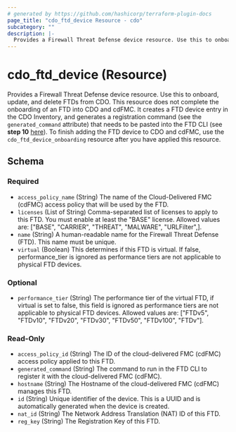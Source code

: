 ```yaml
---
# generated by https://github.com/hashicorp/terraform-plugin-docs
page_title: "cdo_ftd_device Resource - cdo"
subcategory: ""
description: |-
  Provides a Firewall Threat Defense device resource. Use this to onboard, update, and delete FTDs from CDO. This resource does not complete the onboarding of an FTD into CDO and cdFMC. It creates a FTD device entry in the CDO Inventory, and generates a registration command (see the generated_command attribute) that needs to be pasted into the FTD CLI (see step 10 here https://docs.defenseorchestrator.com/c_onboard-an-ftd.html#!t-onboard-an-ftd-device-with-regkey.html). To finish adding the FTD device to CDO and cdFMC, use the cdo_ftd_device_onboarding resource after you have applied this resource.
---
```


# cdo_ftd_device (Resource)

Provides a Firewall Threat Defense device resource. Use this to onboard, update, and delete FTDs from CDO. This resource does not complete the onboarding of an FTD into CDO and cdFMC. It creates a FTD device entry in the CDO Inventory, and generates a registration command (see the `generated_command` attribute) that needs to be pasted into the FTD CLI (see **step 10** [here](https://docs.defenseorchestrator.com/c_onboard-an-ftd.html#!t-onboard-an-ftd-device-with-regkey.html)). To finish adding the FTD device to CDO and cdFMC, use the `cdo_ftd_device_onboarding` resource after you have applied this resource.



<!-- schema generated by tfplugindocs -->
## Schema

### Required

- `access_policy_name` (String) The name of the Cloud-Delivered FMC (cdFMC) access policy that will be used by the FTD.
- `licenses` (List of String) Comma-separated list of licenses to apply to this FTD. You must enable at least the "BASE" license. Allowed values are: ["BASE", "CARRIER", "THREAT", "MALWARE", "URLFilter",].
- `name` (String) A human-readable name for the Firewall Threat Defense (FTD). This name must be unique.
- `virtual` (Boolean) This determines if this FTD is virtual. If false, performance_tier is ignored as performance tiers are not applicable to physical FTD devices.

### Optional

- `performance_tier` (String) The performance tier of the virtual FTD, if virtual is set to false, this field is ignored as performance tiers are not applicable to physical FTD devices. Allowed values are: ["FTDv5", "FTDv10", "FTDv20", "FTDv30", "FTDv50", "FTDv100", "FTDv"].

### Read-Only

- `access_policy_id` (String) The ID of the cloud-delivered FMC (cdFMC) access policy applied to this FTD.
- `generated_command` (String) The command to run in the FTD CLI to register it with the cloud-delivered FMC (cdFMC).
- `hostname` (String) The Hostname of the cloud-delivered FMC (cdFMC) manages this FTD.
- `id` (String) Unique identifier of the device. This is a UUID and is automatically generated when the device is created.
- `nat_id` (String) The Network Address Translation (NAT) ID of this FTD.
- `reg_key` (String) The Registration Key of this FTD.
